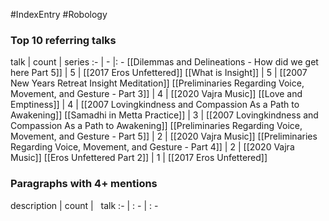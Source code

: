 #IndexEntry #Robology

### Top 10 referring talks
talk | count | series
:- | - |: -
[[Dilemmas and Delineations - How did we get here Part 5]] | 5 | [[2017 Eros Unfettered]]
[[What is Insight]] | 5 | [[2007 New Years Retreat Insight Meditation]]
[[Preliminaries Regarding Voice, Movement, and Gesture - Part 3]] | 4 | [[2020 Vajra Music]]
[[Love and Emptiness]] | 4 | [[2007 Lovingkindness and Compassion As a Path to Awakening]]
[[Samadhi in Metta Practice]] | 3 | [[2007 Lovingkindness and Compassion As a Path to Awakening]]
[[Preliminaries Regarding Voice, Movement, and Gesture - Part 5]] | 2 | [[2020 Vajra Music]]
[[Preliminaries Regarding Voice, Movement, and Gesture - Part 4]] | 2 | [[2020 Vajra Music]]
[[Eros Unfettered Part 2]] | 1 | [[2017 Eros Unfettered]]

### Paragraphs with 4+ mentions
description | count | &nbsp;&nbsp;talk
:- | : - | : -

